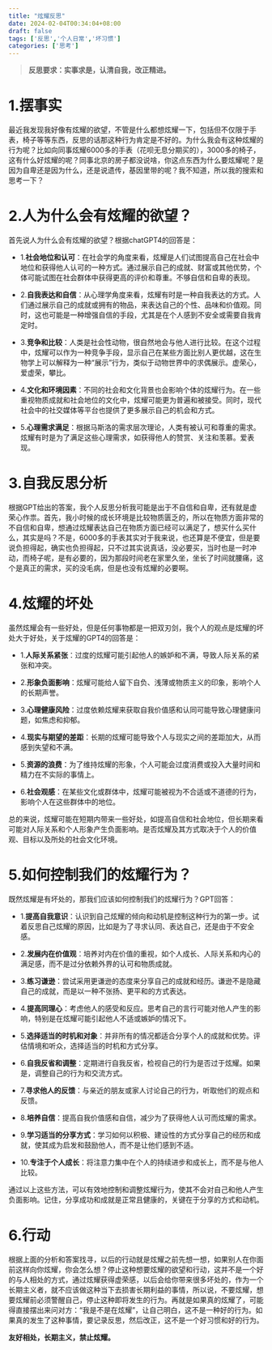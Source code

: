 ```yaml
---
title: "炫耀反思"
date: 2024-02-04T00:34:04+08:00
draft: false
tags: ['反思','个人日常','坏习惯']
categories: ['思考']
---
```


>**反思要求：实事求是，认清自我，改正精进。**

# 1.摆事实

最近我发现我好像有炫耀的欲望，不管是什么都想炫耀一下，包括但不仅限于手表，椅子等等东西，反思的话那这种行为肯定是不好的。为什么我会有这种炫耀的行为呢？比如向同事炫耀6000多的手表（花呗无息分期买的），3000多的椅子，这有什么好炫耀的呢？同事北京的房子都没说啥，你这点东西为什么要炫耀呢？是因为自卑还是因为什么，还是说遗传，基因里带的呢？我不知道，所以我的搜索和思考一下？

# 2.人为什么会有炫耀的欲望？

首先说人为什么会有炫耀的欲望？根据chatGPT4的回答是：

- 1.**社会地位和认可**：在社会学的角度来看，炫耀是人们试图提高自己在社会中地位和获得他人认可的一种方式。通过展示自己的成就、财富或其他优势，个体可能试图在社会群体中获得更高的评价和尊重。不够自信和自卑的表现。

- 2.**自我表达和自信**：从心理学角度来看，炫耀有时是一种自我表达的方式。人们通过展示自己的成就或拥有的物品，来表达自己的个性、品味和价值观。同时，这也可能是一种增强自信的手段，尤其是在个人感到不安全或需要自我肯定时。

- 3.**竞争和比较**：人类是社会性动物，很自然地会与他人进行比较。在这个过程中，炫耀可以作为一种竞争手段，显示自己在某些方面比别人更优越，这在生物学上可以解释为一种“展示”行为，类似于动物世界中的求偶展示。虚荣心，爱虚荣，攀比。

- 4.**文化和环境因素**：不同的社会和文化背景也会影响个体的炫耀行为。在一些重视物质成就和社会地位的文化中，炫耀可能更为普遍和被接受。同时，现代社会中的社交媒体等平台也提供了更多展示自己的机会和方式。

- 5.**心理需求满足**：根据马斯洛的需求层次理论，人类有被认可和尊重的需求。炫耀有时是为了满足这些心理需求，如获得他人的赞赏、关注和羡慕。爱表现。

# 3.自我反思分析

根据GPT给出的答案，我个人反思分析我可能是出于不自信和自卑，还有就是虚荣心作祟。首先，我小时候的成长环境是比较物质匮乏的，所以在物质方面非常的不自信和自卑，想通过炫耀表达自己在物质方面已经可以满足了，想买什么买什么，其实是吗？不是，6000多的手表其实对于我来说，也还算是不便宜，但是要说负担得起，确实也负担得起，只不过其实说真话，没必要买，当时也是一时冲动，而椅子呢，是有必要的，因为那段时间老在家里久坐，坐长了时间就腰痛，这个是真正的需求，买的没毛病，但是也没有炫耀的必要啊。

# 4.炫耀的坏处

虽然炫耀会有一些好处，但是任何事物都是一把双刃剑，我个人的观点是炫耀的坏处大于好处，关于炫耀的GPT4的回答是：

- 1.**人际关系紧张**：过度的炫耀可能引起他人的嫉妒和不满，导致人际关系的紧张和冲突。

- 2.**形象负面影响**：炫耀可能给人留下自负、浅薄或物质主义的印象，影响个人的长期声誉。

- 3.**心理健康风险**：过度依赖炫耀来获取自我价值感和认同可能导致心理健康问题，如焦虑和抑郁。

- 4.**现实与期望的差距**：长期的炫耀可能导致个人与现实之间的差距加大，从而感到失望和不满。

- 5.**资源的浪费**：为了维持炫耀的形象，个人可能会过度消费或投入大量时间和精力在不实际的事情上。

- 6.**社会观感**：在某些文化或群体中，炫耀可能被视为不合适或不道德的行为，影响个人在这些群体中的地位。

总的来说，炫耀可能在短期内带来一些好处，如提高自信和社会地位，但长期来看可能对人际关系和个人形象产生负面影响。是否炫耀及其方式取决于个人的价值观、目标以及所处的社会文化环境。

# 5.如何控制我们的炫耀行为？

既然炫耀是有坏处的，那我们应该如何控制我们的炫耀行为？GPT回答：

- 1.**提高自我意识**：认识到自己炫耀的倾向和动机是控制这种行为的第一步。试着反思自己炫耀的原因，比如是为了寻求认同、表达自己，还是由于不安全感。

- 2.**发展内在价值观**：培养对内在价值的重视，如个人成长、人际关系和内心的满足感，而不是过分依赖外界的认可和物质成就。

- 3.**练习谦逊**：尝试采用更谦逊的态度来分享自己的成就和经历。谦逊不是隐藏自己的成就，而是以一种不张扬、更平和的方式表达。

- 4.**提高同理心**：考虑他人的感受和反应。思考自己的言行可能对他人产生的影响，特别是在炫耀可能引起他人不适或嫉妒的情况下。

- 5.**选择适当的时机和对象**：并非所有的情况都适合分享个人的成就和优势。评估情境和听众，选择适当的时机和方式分享。

- 6.**自我反省和调整**：定期进行自我反省，检视自己的行为是否过于炫耀。如果是，调整自己的行为和交流方式。

- 7.**寻求他人的反馈**：与亲近的朋友或家人讨论自己的行为，听取他们的观点和反馈。

- 8.**培养自信**：提高自我价值感和自信，减少为了获得他人认可而炫耀的需求。

- 9.**学习适当的分享方式**：学习如何以积极、建设性的方式分享自己的经历和成就，使其成为启发和鼓励他人，而不是让他们感到不适。

- 10.**专注于个人成长**：将注意力集中在个人的持续进步和成长上，而不是与他人比较。

通过以上这些方法，可以有效地控制和调整炫耀行为，使其不会对自己和他人产生负面影响。记住，分享成功和成就是正常且健康的，关键在于分享的方式和动机。

# 6.行动

根据上面的分析和答案找寻，以后的行动就是炫耀之前先想一想，如果别人在你面前这样向你炫耀，你会怎么想？停止这种想要炫耀的欲望和行动，这并不是一个好的与人相处的方式，通过炫耀获得虚荣感，以后会给你带来很多坏处的，作为一个长期主义者，就不应该做这种当下去损害长期利益的事情，所以说，不要炫耀，想要炫耀前必须警醒自己，停止这种即将发生的行为。再就是如果真的炫耀了，可能得直接摆出来问对方：“我是不是在炫耀”，让自己明白，这不是一种好的行为。如果真的发生了这种事情，要记录反思，然后改正，这不是一个好习惯和好的行为。

**友好相处，长期主义，禁止炫耀。**
